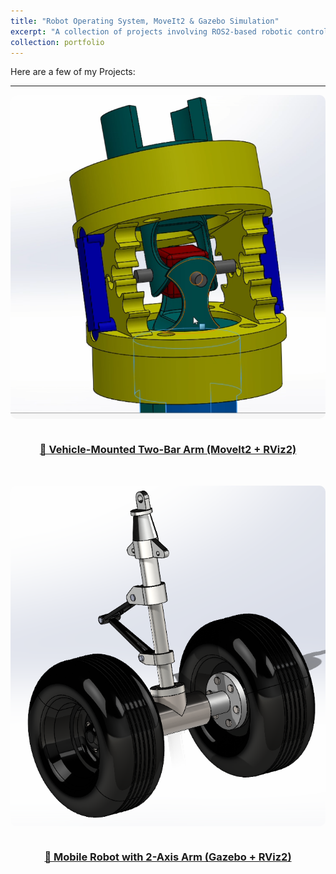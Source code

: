 ```yaml
---
title: "Robot Operating System, MoveIt2 & Gazebo Simulation"
excerpt: "A collection of projects involving ROS2-based robotic control, motion planning using MoveIt2, and simulation in Gazebo.<br/><img src='/images/ros2_moveit2.jpg'>"
collection: portfolio
---
```


Here are a few of my Projects:


<style>
.design-section {
  display: flex;
  flex-wrap: wrap;
  align-items: center;
  margin-bottom: 2rem;
}
.design-section img {
  max-width: 45%;
  border-radius: 10px;
  margin-right: 5%;
}
.design-section .desc {
  flex: 1;
  min-width: 250px;
}
@media (max-width: 1000px) {
  .design-section {
    flex-direction: column;
  }
  .design-section img {
    max-width: 100%;
    margin-right: 0;
    margin-bottom: 1rem;
  }
}
</style>

---

<!-- 🚗 Project 1: Two-Bar Arm -->
<div class="design-section">
  <img src="/images/drill_mechanism.png" alt="Two-Bar Robotic Arm">
  <div class="desc">
    <h3><a href="/portfolio/two_bar_arm/">🚗 Vehicle-Mounted Two-Bar Arm (MoveIt2 + RViz2)</a></h3>
  </div>
</div>

<!-- 🤖 Project 2: Mobile Robot -->
<div class="design-section">
  <img src="/images/air_craft_design.png" alt="Mobile Robot with Arm">
  <div class="desc">
    <h3><a href="/portfolio/mobile_robot_gazebo/">🤖 Mobile Robot with 2-Axis Arm (Gazebo + RViz2)</a></h3>
  </div>
</div>